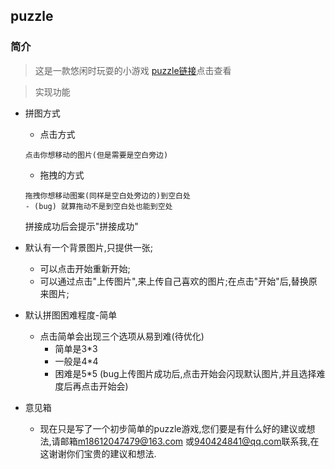 ## puzzle

### 简介
> 这是一款悠闲时玩耍的小游戏
[puzzle链接](https://changmiaomiao.github.io/-Little-game/puzzle/)点击查看

>实现功能

- 拼图方式
    - 点击方式
    ```
    点击你想移动的图片(但是需要是空白旁边)
    ```
    - 拖拽的方式
    ```
    拖拽你想移动图案(同样是空白处旁边的)到空白处
    - (bug) 就算拖动不是到空白处也能到空处
    ```
    拼接成功后会提示"拼接成功"

 - 默认有一个背景图片,只提供一张;
   - 可以点击开始重新开始;
   - 可以通过点击"上传图片",来上传自己喜欢的图片;在点击"开始"后,替换原来图片;

 - 默认拼图困难程度-简单
    - 点击简单会出现三个选项从易到难(待优化)
        - 简单是3*3
        - 一般是4*4
        - 困难是5*5
 (bug上传图片成功后,点击开始会闪现默认图片,并且选择难度后再点击开始会)
 - 意见箱
    - 现在只是写了一个初步简单的puzzle游戏,您们要是有什么好的建议或想法,请邮箱[m18612047479@163.com]()
    或[940424841@qq.com]()联系我,在这谢谢你们宝贵的建议和想法.


